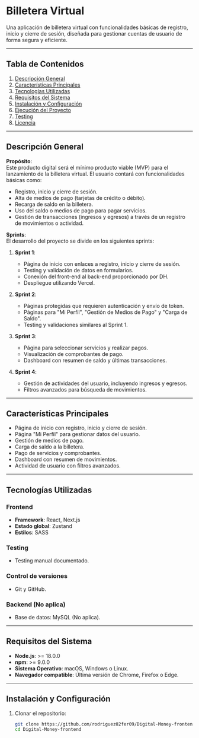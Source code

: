 # Billetera Virtual

Una aplicación de billetera virtual con funcionalidades básicas de registro,
inicio y cierre de sesión, diseñada para gestionar cuentas de usuario de forma
segura y eficiente.

---

## Tabla de Contenidos

1. [Descripción General](#descripción-general)
2. [Características Principales](#características-principales)
3. [Tecnologías Utilizadas](#tecnologías-utilizadas)
4. [Requisitos del Sistema](#requisitos-del-sistema)
5. [Instalación y Configuración](#instalación-y-configuración)
6. [Ejecución del Proyecto](#ejecución-del-proyecto)
7. [Testing](#testing)
8. [Licencia](#licencia)

---

## Descripción General

**Propósito**:  
Este producto digital será el mínimo producto viable (MVP) para el lanzamiento
de la billetera virtual. El usuario contará con funcionalidades básicas como:

- Registro, inicio y cierre de sesión.
- Alta de medios de pago (tarjetas de crédito o débito).
- Recarga de saldo en la billetera.
- Uso del saldo o medios de pago para pagar servicios.
- Gestión de transacciones (ingresos y egresos) a través de un registro de
  movimientos o actividad.

**Sprints**:  
El desarrollo del proyecto se divide en los siguientes sprints:

1. **Sprint 1**:

   - Página de inicio con enlaces a registro, inicio y cierre de sesión.
   - Testing y validación de datos en formularios.
   - Conexión del front-end al back-end proporcionado por DH.
   - Despliegue utilizando Vercel.

2. **Sprint 2**:

   - Páginas protegidas que requieren autenticación y envío de token.
   - Páginas para "Mi Perfil", "Gestión de Medios de Pago" y "Carga de Saldo".
   - Testing y validaciones similares al Sprint 1.

3. **Sprint 3**:

   - Página para seleccionar servicios y realizar pagos.
   - Visualización de comprobantes de pago.
   - Dashboard con resumen de saldo y últimas transacciones.

4. **Sprint 4**:
   - Gestión de actividades del usuario, incluyendo ingresos y egresos.
   - Filtros avanzados para búsqueda de movimientos.

---

## Características Principales

- Página de inicio con registro, inicio y cierre de sesión.
- Página "Mi Perfil" para gestionar datos del usuario.
- Gestión de medios de pago.
- Carga de saldo a la billetera.
- Pago de servicios y comprobantes.
- Dashboard con resumen de movimientos.
- Actividad de usuario con filtros avanzados.

---

## Tecnologías Utilizadas

### Frontend

- **Framework**: React, Next.js
- **Estado global**: Zustand
- **Estilos**: SASS

### Testing

- Testing manual documentado.

### Control de versiones

- Git y GitHub.

### Backend (No aplica)

- Base de datos: MySQL (No aplica).

---

## Requisitos del Sistema

- **Node.js**: >= 18.0.0
- **npm**: >= 9.0.0
- **Sistema Operativo**: macOS, Windows o Linux.
- **Navegador compatible**: Última versión de Chrome, Firefox o Edge.

---

## Instalación y Configuración

1. Clonar el repositorio:
   ```bash
   git clone https://github.com/rodriguez02fer09/Digital-Money-frontend
   cd Digital-Money-frontend
   ```
